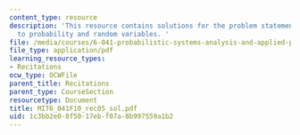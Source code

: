 ```yaml
---
content_type: resource
description: 'This resource contains solutions for the problem statements related
  to probability and random variables. '
file: /media/courses/6-041-probabilistic-systems-analysis-and-applied-probability-fall-2010/1c3bb2e08f5017ebf07a8b997559a1b2_MIT6_041F10_rec05_sol.pdf
file_type: application/pdf
learning_resource_types:
- Recitations
ocw_type: OCWFile
parent_title: Recitations
parent_type: CourseSection
resourcetype: Document
title: MIT6_041F10_rec05_sol.pdf
uid: 1c3bb2e0-8f50-17eb-f07a-8b997559a1b2
---
```

